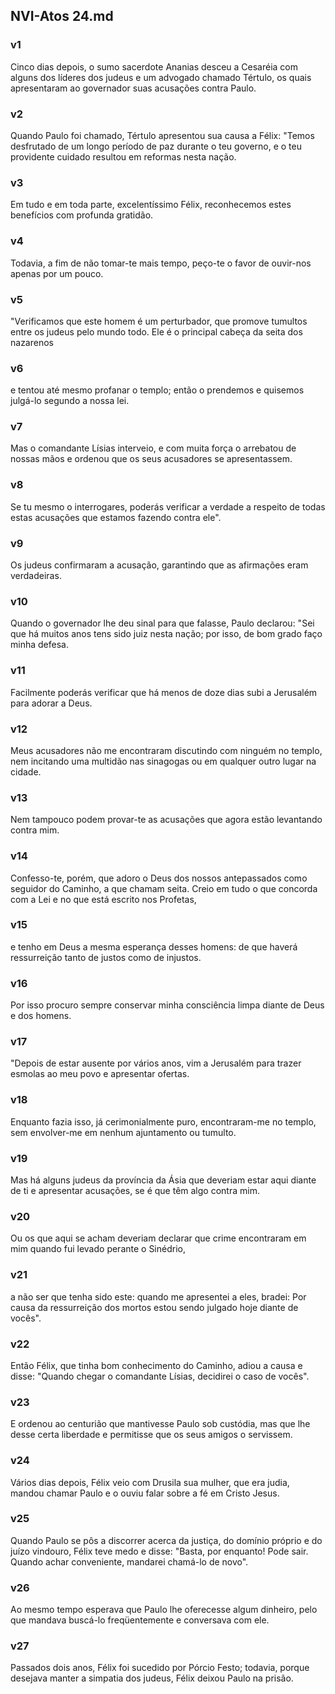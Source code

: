 ## NVI-Atos 24.md
### v1
 Cinco dias depois, o sumo sacerdote Ananias desceu a Cesaréia com alguns dos líderes dos judeus e um advogado chamado Tértulo, os quais apresentaram ao governador suas acusações contra Paulo.
### v2
 Quando Paulo foi chamado, Tértulo apresentou sua causa a Félix: "Temos desfrutado de um longo período de paz durante o teu governo, e o teu providente cuidado resultou em reformas nesta nação.
### v3
 Em tudo e em toda parte, excelentíssimo Félix, reconhecemos estes benefícios com profunda gratidão.
### v4
 Todavia, a fim de não tomar-te mais tempo, peço-te o favor de ouvir-nos apenas por um pouco.
### v5
 "Verificamos que este homem é um perturbador, que promove tumultos entre os judeus pelo mundo todo. Ele é o principal cabeça da seita dos nazarenos
### v6
 e tentou até mesmo profanar o templo; então o prendemos e quisemos julgá-lo segundo a nossa lei.
### v7
 Mas o comandante Lísias interveio, e com muita força o arrebatou de nossas mãos e ordenou que os seus acusadores se apresentassem.
### v8
 Se tu mesmo o interrogares, poderás verificar a verdade a respeito de todas estas acusações que estamos fazendo contra ele".
### v9
 Os judeus confirmaram a acusação, garantindo que as afirmações eram verdadeiras.
### v10
 Quando o governador lhe deu sinal para que falasse, Paulo declarou: "Sei que há muitos anos tens sido juiz nesta nação; por isso, de bom grado faço minha defesa.
### v11
 Facilmente poderás verificar que há menos de doze dias subi a Jerusalém para adorar a Deus.
### v12
 Meus acusadores não me encontraram discutindo com ninguém no templo, nem incitando uma multidão nas sinagogas ou em qualquer outro lugar na cidade.
### v13
 Nem tampouco podem provar-te as acusações que agora estão levantando contra mim.
### v14
 Confesso-te, porém, que adoro o Deus dos nossos antepassados como seguidor do Caminho, a que chamam seita. Creio em tudo o que concorda com a Lei e no que está escrito nos Profetas,
### v15
 e tenho em Deus a mesma esperança desses homens: de que haverá ressurreição tanto de justos como de injustos.
### v16
 Por isso procuro sempre conservar minha consciência limpa diante de Deus e dos homens.
### v17
 "Depois de estar ausente por vários anos, vim a Jerusalém para trazer esmolas ao meu povo e apresentar ofertas.
### v18
 Enquanto fazia isso, já cerimonialmente puro, encontraram-me no templo, sem envolver-me em nenhum ajuntamento ou tumulto.
### v19
 Mas há alguns judeus da província da Ásia que deveriam estar aqui diante de ti e apresentar acusações, se é que têm algo contra mim.
### v20
 Ou os que aqui se acham deveriam declarar que crime encontraram em mim quando fui levado perante o Sinédrio,
### v21
 a não ser que tenha sido este: quando me apresentei a eles, bradei: Por causa da ressurreição dos mortos estou sendo julgado hoje diante de vocês".
### v22
 Então Félix, que tinha bom conhecimento do Caminho, adiou a causa e disse: "Quando chegar o comandante Lísias, decidirei o caso de vocês".
### v23
 E ordenou ao centurião que mantivesse Paulo sob custódia, mas que lhe desse certa liberdade e permitisse que os seus amigos o servissem.
### v24
 Vários dias depois, Félix veio com Drusila sua mulher, que era judia, mandou chamar Paulo e o ouviu falar sobre a fé em Cristo Jesus.
### v25
 Quando Paulo se pôs a discorrer acerca da justiça, do domínio próprio e do juízo vindouro, Félix teve medo e disse: "Basta, por enquanto! Pode sair. Quando achar conveniente, mandarei chamá-lo de novo".
### v26
 Ao mesmo tempo esperava que Paulo lhe oferecesse algum dinheiro, pelo que mandava buscá-lo freqüentemente e conversava com ele.
### v27
 Passados dois anos, Félix foi sucedido por Pórcio Festo; todavia, porque desejava manter a simpatia dos judeus, Félix deixou Paulo na prisão.
